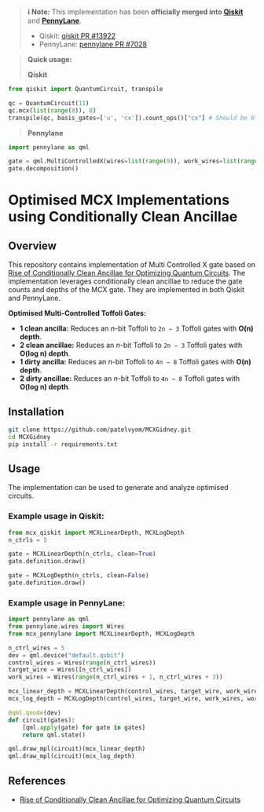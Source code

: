 > **ℹ️ Note:** This implementation has been **officially merged into [Qiskit](https://github.com/Qiskit/qiskit)** and **[PennyLane](https://github.com/PennyLaneAI/pennylane)**.
> - Qiskit: [qiskit PR #13922](https://github.com/Qiskit/qiskit/pull/13922)
> - PennyLane: [pennylane PR #7028](https://github.com/PennyLaneAI/pennylane/pull/7028)

> **Quick usage:**
> 
> **Qiskit**
```python
from qiskit import QuantumCircuit, transpile

qc = QuantumCircuit(11)
qc.mcx(list(range(8)), 8)
transpile(qc, basis_gates=['u', 'cx']).count_ops()["cx"] # Should be 6*n_ctrl - 6
```
> **Pennylane**
```python
import pennylane as qml

gate = qml.MultiControlledX(wires=list(range(9)), work_wires=list(range(9, 11)), work_wire_type="clean")
gate.decomposition()
```

# Optimised MCX Implementations using Conditionally Clean Ancillae

## Overview
This repository contains implementation of Multi Controlled X gate based on [Rise of Conditionally Clean Ancillae for Optimizing Quantum Circuits](https://arxiv.org/abs/2407.17966).
The implementation leverages conditionally clean ancillae to reduce the gate counts and depths of the MCX gate. They
are implemented in both Qiskit and PennyLane.

**Optimised Multi-Controlled Toffoli Gates:**
- **1 clean ancilla:** Reduces an *n*-bit Toffoli to `2n − 3` Toffoli gates with **O(n) depth**.
- **2 clean ancillae:** Reduces an *n*-bit Toffoli to `2n − 3` Toffoli gates with **O(log n) depth**.
- **1 dirty ancilla:** Reduces an *n*-bit Toffoli to `4n − 8` Toffoli gates with **O(n) depth**.
- **2 dirty ancillae:** Reduces an *n*-bit Toffoli to `4n − 8` Toffoli gates with **O(log n) depth**.
  
## Installation
```bash
git clone https://github.com/patelvyom/MCXGidney.git
cd MCXGidney
pip install -r requirements.txt
```

## Usage
The implementation can be used to generate and analyze optimised circuits.

### Example usage in Qiskit:
```python
from mcx_qiskit import MCXLinearDepth, MCXLogDepth
n_ctrls = 5

gate = MCXLinearDepth(n_ctrls, clean=True)
gate.definition.draw()

gate = MCXLogDepth(n_ctrls, clean=False)
gate.definition.draw()
```

### Example usage in PennyLane:
```python
import pennylane as qml
from pennylane.wires import Wires
from mcx_pennylane import MCXLinearDepth, MCXLogDepth

n_ctrl_wires = 5
dev = qml.device("default.qubit")
control_wires = Wires(range(n_ctrl_wires))
target_wire = Wires([n_ctrl_wires])
work_wires = Wires(range(n_ctrl_wires + 1, n_ctrl_wires + 3))

mcx_linear_depth = MCXLinearDepth(control_wires, target_wire, work_wires[0], work_wire_type="clean")
mcx_log_depth = MCXLogDepth(control_wires, target_wire, work_wires, work_wire_type="dirty")

@qml.qnode(dev)
def circuit(gates):
    [qml.apply(gate) for gate in gates]
    return qml.state()

qml.draw_mpl(circuit)(mcx_linear_depth)
qml.draw_mpl(circuit)(mcx_log_depth)
```



## References
- [Rise of Conditionally Clean Ancillae for Optimizing Quantum Circuits](https://arxiv.org/abs/2407.17966)
